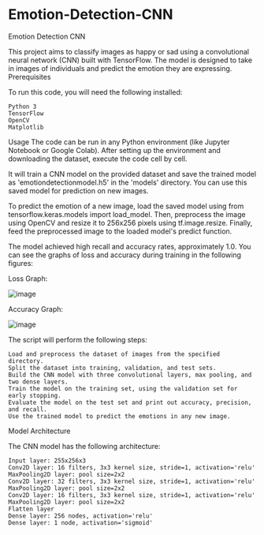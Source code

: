 # Emotion-Detection-CNN
Emotion Detection CNN

This project aims to classify images as happy or sad using a convolutional neural network (CNN) built with TensorFlow. The model is designed to take in images of individuals and predict the emotion they are expressing.
Prerequisites

To run this code, you will need the following installed:

    Python 3
    TensorFlow
    OpenCV
    Matplotlib

Usage
The code can be run in any Python environment (like Jupyter Notebook or Google Colab). After setting up the environment and downloading the dataset, execute the code cell by cell.

It will train a CNN model on the provided dataset and save the trained model as 'emotiondetectionmodel.h5' in the 'models' directory. You can use this saved model for prediction on new images.

To predict the emotion of a new image, load the saved model using from tensorflow.keras.models import load_model. Then, preprocess the image using OpenCV and resize it to 256x256 pixels using tf.image.resize. Finally, feed the preprocessed image to the loaded model's predict function.

The model achieved high recall and accuracy rates, approximately 1.0. You can see the graphs of loss and accuracy during training in the following figures:

Loss Graph:

![image](https://github.com/Nargesmohammadi/Emotion-Detection-CNN/assets/96385230/0395bd0b-1fcb-4f65-8bea-b883d79e9831)

Accuracy Graph:

![image](https://github.com/Nargesmohammadi/Emotion-Detection-CNN/assets/96385230/9adb49b7-a1cf-4c9c-ac7c-c3e540f71512)


The script will perform the following steps:

    Load and preprocess the dataset of images from the specified directory.
    Split the dataset into training, validation, and test sets.
    Build the CNN model with three convolutional layers, max pooling, and two dense layers.
    Train the model on the training set, using the validation set for early stopping.
    Evaluate the model on the test set and print out accuracy, precision, and recall.
    Use the trained model to predict the emotions in any new image.

Model Architecture

The CNN model has the following architecture:

    Input layer: 255x256x3
    Conv2D layer: 16 filters, 3x3 kernel size, stride=1, activation='relu'
    MaxPooling2D layer: pool size=2x2
    Conv2D layer: 32 filters, 3x3 kernel size, stride=1, activation='relu'
    MaxPooling2D layer: pool size=2x2
    Conv2D layer: 16 filters, 3x3 kernel size, stride=1, activation='relu'
    MaxPooling2D layer: pool size=2x2
    Flatten layer
    Dense layer: 256 nodes, activation='relu'
    Dense layer: 1 node, activation='sigmoid'
